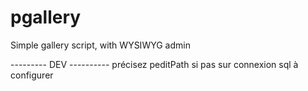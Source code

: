 pgallery
========

Simple gallery script, with WYSIWYG admin

--------- DEV ----------
précisez peditPath si pas sur
connexion sql à configurer